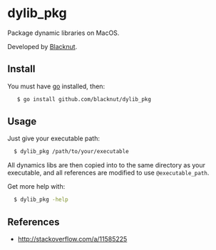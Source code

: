 # dylib_pkg

Package dynamic libraries on MacOS.

Developed by [Blacknut](http://www.blacknut.com).

## Install

You must have [go](https://golang.org) installed, then:

```bash
   $ go install github.com/blacknut/dylib_pkg
```

## Usage

Just give your executable path:

```bash
  $ dylib_pkg /path/to/your/executable
```

All dynamics libs are then copied into to the same directory as your executable, and all references are modified to use `@executable_path`.

Get more help with:

```bash
  $ dylib_pkg -help
```

## References

- <http://stackoverflow.com/a/11585225>
